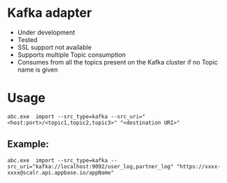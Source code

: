 # Kafka adapter

- Under development
- Tested
- SSL support not available
- Supports multiple Topic consumption
- Consumes from all the topics present on the Kafka cluster if no Topic name is given

# Usage
`abc.exe  import --src_type=kafka --src_uri="<host:port>/<topic1,topic2,topic3>" "<destination URI>"`

## Example:
`abc.exe  import --src_type=kafka --src_uri="kafka://localhost:9092/user_log,partner_log" "https://xxxx-xxxx@scalr.api.appbase.io/appName"`

